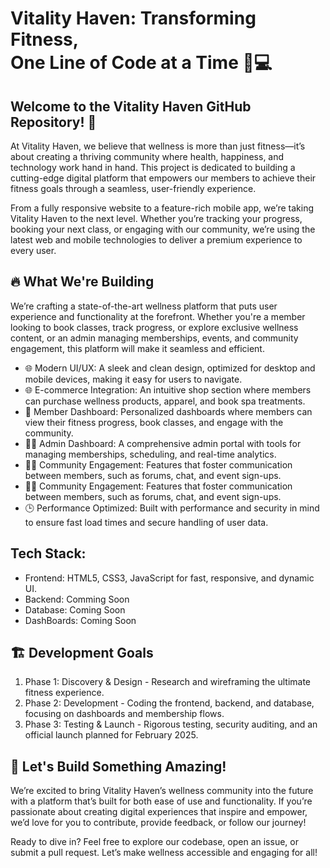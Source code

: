 <h1>Vitality Haven: Transforming Fitness, <br>One Line of Code at a Time 💪💻</h1>
<h2>Welcome to the Vitality Haven GitHub Repository! 🎉</h2>
<p>
  At Vitality Haven, we believe that wellness is more than just fitness—it’s about creating a thriving community where health, happiness, and technology work hand in hand. 
  This project is dedicated to building a cutting-edge digital platform that empowers our members to achieve their fitness goals through a seamless, user-friendly experience.
</p>
<p>
  From a fully responsive website to a feature-rich mobile app, we’re taking Vitality Haven to the next level. Whether you’re tracking your progress, booking your next class, 
  or engaging with our community, we’re using the latest web and mobile technologies to deliver a premium experience to every user.
</p>

<h2>
  🔥 What We're Building
</h2>
<p>We’re crafting a state-of-the-art wellness platform that puts user experience and functionality at the forefront. Whether you're a member looking to book classes, 
  track progress, or explore exclusive wellness content, or an admin managing memberships, events, and community engagement, this platform will make it seamless and efficient.</p>
<ul>
  <li>
      🌐 Modern UI/UX: A sleek and clean design, optimized for desktop and mobile devices, making it easy for users to navigate.
  </li>
  <li>
      🌐 E-commerce Integration: An intuitive shop section where members can purchase wellness products, apparel, and book spa treatments.
  </li>
  <li>
      🧑 Member Dashboard: Personalized dashboards where members can view their fitness progress, book classes, and engage with the community.
  </li>
  <li>
      👨‍🏫 Admin Dashboard: A comprehensive admin portal with tools for managing memberships, scheduling, and real-time analytics.
  </li>
  <li>
      👪🏽 Community Engagement: Features that foster communication between members, such as forums, chat, and event sign-ups.
  </li>
  <li>
      👪🏽 Community Engagement: Features that foster communication between members, such as forums, chat, and event sign-ups.
  </li>
  <li>
    🕒 Performance Optimized: Built with performance and security in mind to ensure fast load times and secure handling of user data.
  </li>
</ul>
<h2>Tech Stack:</h2>
<ul>
  <li>Frontend: HTML5, CSS3, JavaScript for fast, responsive, and dynamic UI.</li>
  <li>Backend: Comming Soon</li>
  <li>Database: Coming Soon</li>
  <li>DashBoards: Coming Soon</li>
</ul>

<h2>🏗️ Development Goals</h2>
<ol>
  <li>Phase 1: Discovery & Design - Research and wireframing the ultimate fitness experience.</li>
  <li>Phase 2: Development - Coding the frontend, backend, and database, focusing on dashboards and membership flows.</li>
  <li>Phase 3: Testing & Launch - Rigorous testing, security auditing, and an official launch planned for February 2025.</li>
</ol>

<h2>🚀 Let's Build Something Amazing!</h2>
<p>
  We’re excited to bring Vitality Haven’s wellness community into the future with a platform that’s built for both ease of use and functionality. 
  If you’re passionate about creating digital experiences that inspire and empower, we’d love for you to contribute, provide feedback, or follow our journey!
</p>
<p>
  Ready to dive in? Feel free to explore our codebase, open an issue, or submit a pull request. Let’s make wellness accessible and engaging for all!
</p>


